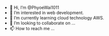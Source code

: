 - 👋 Hi, I’m @PhyoeWai1011
- 👀 I’m interested in web development.
- 🌱 I’m currently learning cloud technology AWS.
- 💞️ I’m looking to collaborate on ...
- 📫 How to reach me ...

<!---
PhyoeWai1011/PhyoeWai1011 is a ✨ special ✨ repository because its `README.md` (this file) appears on your GitHub profile.
You can click the Preview link to take a look at your changes.
--->

